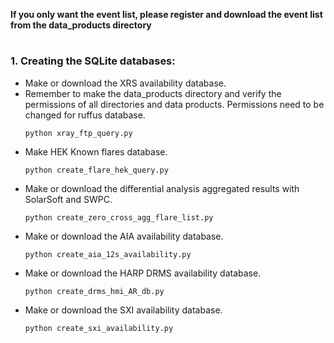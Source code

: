 
**If you only want the event list, please register and download the event list from the data_products directory**

#

### 1. Creating the SQLite databases: 
   - Make or download the XRS availability database.
   - Remember to make the data_products directory and verify the permissions of all directories and data products. Permissions need to be changed for ruffus database. 
      ```
      python xray_ftp_query.py
      ```
  - Make HEK Known flares database.
      ```
      python create_flare_hek_query.py
      ```
  - Make or download the differential analysis aggregated results with SolarSoft and SWPC.
      ```
      python create_zero_cross_agg_flare_list.py
      ```
  - Make or download the AIA availability database.
      ```
      python create_aia_12s_availability.py
      ```
  - Make or download the HARP DRMS availability database.
      ```
      python create_drms_hmi_AR_db.py
      ```
  - Make or download the SXI availability database.
      ```
      python create_sxi_availability.py
      ```



